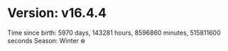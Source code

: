 # Version: v16.4.4
Time since birth: 5970 days, 143281 hours, 8596860 minutes, 515811600 seconds
Season: Winter ❄️
